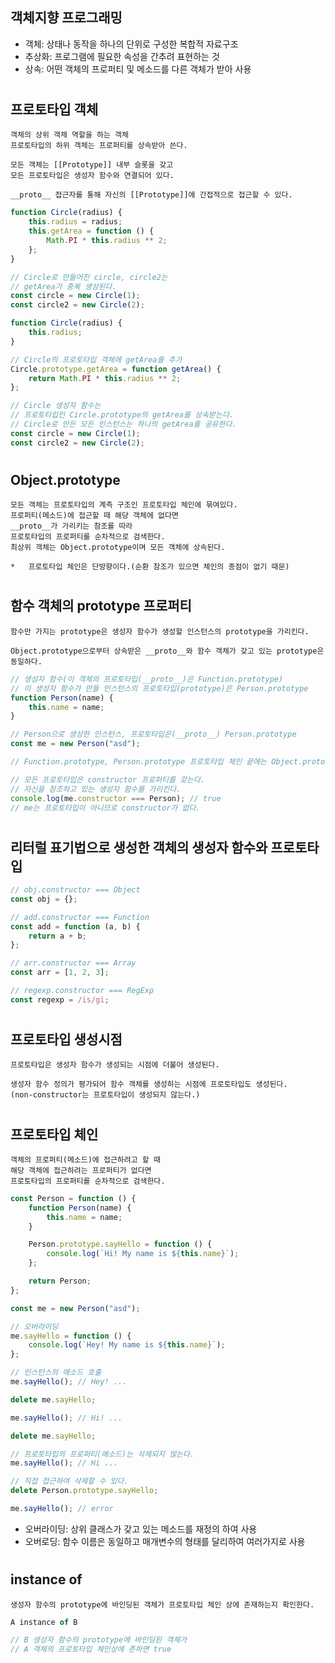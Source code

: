 ## 객체지향 프로그래밍

-   객체: 상태나 동작을 하나의 단위로 구성한 복합적 자료구조
-   추상화: 프로그램에 필요한 속성을 간추려 표현하는 것
-   상속: 어떤 객체의 프로퍼티 및 메소드를 다른 객체가 받아 사용

#

## 프로토타입 객체

    객체의 상위 객체 역할을 하는 객체
    프로토타입의 하위 객체는 프로퍼티를 상속받아 쓴다.

    모든 객체는 [[Prototype]] 내부 슬롯을 갖고
    모든 프로토타입은 생성자 함수와 연결되어 있다.

    __proto__ 접근자를 통해 자신의 [[Prototype]]에 간접적으로 접근할 수 있다.

```javascript
function Circle(radius) {
    this.radius = radius;
    this.getArea = function () {
        Math.PI * this.radius ** 2;
    };
}

// Circle로 만들어진 circle, circle2는
// getArea가 중복 생성된다.
const circle = new Circle(1);
const circle2 = new Circle(2);
```

```javascript
function Circle(radius) {
    this.radius;
}

// Circle의 프로토타입 객체에 getArea를 추가
Circle.prototype.getArea = function getArea() {
    return Math.PI * this.radius ** 2;
};

// Circle 생성자 함수는
// 프로토타입인 Circle.prototype의 getArea를 상속받는다.
// Circle로 만든 모든 인스턴스는 하나의 getArea를 공유한다.
const circle = new Circle(1);
const circle2 = new Circle(2);
```

#

## Object.prototype

    모든 객체는 프로토타입의 계측 구조인 프로토타입 체인에 묶여있다.
    프로퍼티(메소드)에 접근할 때 해당 객체에 없다면
    __proto__가 가리키는 참조를 따라
    프로토타입의 프로퍼티를 순차적으로 검색한다.
    최상위 객체는 Object.prototype이며 모든 객체에 상속된다.

    *   프로토타입 체인은 단방향이다.(순환 참조가 있으면 체인의 종점이 없기 때문)

#

## 함수 객체의 prototype 프로퍼티

    함수만 가지는 prototype은 생성자 함수가 생성할 인스턴스의 prototype을 가리킨다.

    Object.prototype으로부터 상속받은 __proto__와 함수 객체가 갖고 있는 prototype은 동일하다.

```javascript
// 생성자 함수(이 객체의 프로토타입(__proto__)은 Function.prototype)
// 이 생성자 함수가 만들 인스턴스의 프로토타입(prototype)은 Person.prototype
function Person(name) {
    this.name = name;
}

// Person으로 생성한 인스턴스, 프로토타입은(__proto__) Person.prototype
const me = new Person("asd");

// Function.prototype, Person.prototype 프로토타입 체인 끝에는 Object.prototype

// 모든 프로토타입은 constructor 프로퍼티를 갖는다.
// 자신을 참조하고 있는 생성자 함수를 가리킨다.
console.log(me.constructor === Person); // true
// me는 프로토타입이 아니므로 constructor가 없다.
```

#

## 리터럴 표기법으로 생성한 객체의 생성자 함수와 프로토타입

```javascript
// obj.constructor === Object
const obj = {};

// add.constructor === Function
const add = function (a, b) {
    return a + b;
};

// arr.constructor === Array
const arr = [1, 2, 3];

// regexp.constructor === RegExp
const regexp = /is/gi;
```

#

## 프로토타입 생성시점

    프로토타입은 생성자 함수가 생성되는 시점에 더불어 생성된다.

    생성자 함수 정의가 평가되어 함수 객체를 생성하는 시점에 프로토타입도 생성된다.
    (non-constructor는 프로토타입이 생성되지 않는다.)

#

## 프로토타입 체인

    객체의 프로퍼티(메소드)에 접근하려고 할 때
    해당 객체에 접근하려는 프로퍼티가 없다면
    프로토타입의 프로퍼티를 순차적으로 검색한다.

```javascript
const Person = function () {
    function Person(name) {
        this.name = name;
    }

    Person.prototype.sayHello = function () {
        console.log(`Hi! My name is ${this.name}`);
    };

    return Person;
};

const me = new Person("asd");

// 오버라이딩
me.sayHello = function () {
    console.log(`Hey! My name is ${this.name}`);
};

// 인스턴스의 메소드 호출
me.sayHello(); // Hey! ...

delete me.sayHello;

me.sayHello(); // Hi! ...

delete me.sayHello;

// 프로토타입의 프로퍼티(메소드)는 삭제되지 않는다.
me.sayHello(); // Hi ...

// 직접 접근하여 삭제할 수 있다.
delete Person.prototype.sayHello;

me.sayHello(); // error
```

-   오버라이딩: 상위 클래스가 갖고 있는 메소드를 재정의 하여 사용
-   오버로딩: 함수 이름은 동일하고 매개변수의 형태를 달리하여 여러가지로 사용

#

## instance of

    생성자 함수의 prototype에 바인딩된 객체가 프로토타입 체인 상에 존재하는지 확인한다.

```javascript
A instance of B

// B 생성자 함수의 prototype에 바인딩된 객체가
// A 객체의 프로토타입 체인상에 존하면 true
```

#
